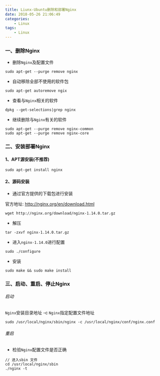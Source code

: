 ```yaml
---
title: Liunx-Ubuntu删除和部署Nginx
date: 2018-05-26 21:06:49
categories:
    - Linux
tags: 
    - Linux
---
```


### 一、删除Nginx

* 删除`Nginx`及配置文件

```
sudo apt-get --purge remove nginx
```

* 自动移除全部不使用的软件包

```
sudo apt-get autoremove ngix
```

*  查看与`Nginx`相关的软件

```
dpkg --get-selections|grep nginx
```

* 继续删除与`Nginx`有关的软件


```
sudo apt-get --purge remove nginx-common
sudo apt-get --purge remove nginx-core
```

### 二、安装部署Nginx

#### 1、APT源安装(不推荐)
```
sudo apt-get install nginx
```


#### 2、源码安装

* 通过官方提供的下载包进行安装

官方地址: http://nginx.org/en/download.html

```
wget http://nginx.org/download/nginx-1.14.0.tar.gz
```

* 解压

```
tar -zxvf nginx-1.14.0.tar.gz
```

* 进入`nginx-1.14.0`进行配置

```
sudo ./configure 
```

* 安装

```
sudo make && sudo make install
```
### 三、启动、重启、停止Nginx

###### 启动

`Nginx`安装目录地址 -c `Nginx`指定配置文件地址

```
sudo /usr/local/nginx/sbin/nginx -c /usr/local/nginx/conf/nginx.conf
```

###### 重启

* 检验`Nginx`配置文件是否正确

```
// 进入sbin 文件
cd /usr/local/nginx/sbin
./nginx -t
```


